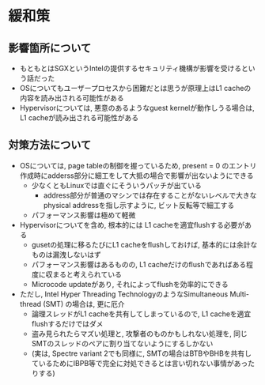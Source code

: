# 緩和策

## 影響箇所について

* もともとはSGXというIntelの提供するセキュリティ機構が影響を受けるという話だった
* OSについてもユーザープロセスから困難だとは思うが原理上はL1 cacheの内容を読み出される可能性がある
* Hypervisorについては, 悪意のあるようなguest kernelが動作しうる場合は, L1 cacheが読み出される可能性がある

## 対策方法について

* OSについては, page tableの制御を握っているため, present = 0 のエントリ作成時にadderss部分に細工をして大抵の場合で影響が出ないようにできる
  * 少なくともLinuxでは直ぐにそういうパッチが出ている
    * address部分が普通のマシンでは存在することがないレベルで大きなphysical addressを指し示すように, ビット反転等で細工する
  * パフォーマンス影響は極めて軽微
* Hypervisorについてを含め, 根本的には L1 cacheを適宜flushする必要がある
  * gusetの処理に移るたびにL1 cacheをflushしておけば, 基本的には余計なものは漏洩しないはず
  * パフォーマンス影響はあるものの, L1 cacheだけのflushであればある程度に収まると考えられている
  * Microcode updateがあり, それによってflushを効率的にできる
* ただし, Intel Hyper Threading TechnologyのようなSimultaneous Multi-thread (SMT) の場合は, 更に厄介
  * 論理スレッドがL1 cacheを共有してしまっているので, L1 cacheを適宜flushするだけではダメ
  * 盗み見られたらマズい処理と, 攻撃者のものかもしれない処理を, 同じSMTのスレッドのペアに割り当てないようにするしかない
  * (実は, Spectre variant 2でも同様に, SMTの場合はBTBやBHBを共有しているためにIBPB等で完全に対処できるとは言い切れない事情があったりする)
